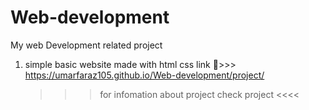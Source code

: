 # Web-development
My web Development related project

1. simple basic website made with html css
   link 🚀>>> https://umarfaraz105.github.io/Web-development/project/
    >>> for  infomation about project check project <<<<
